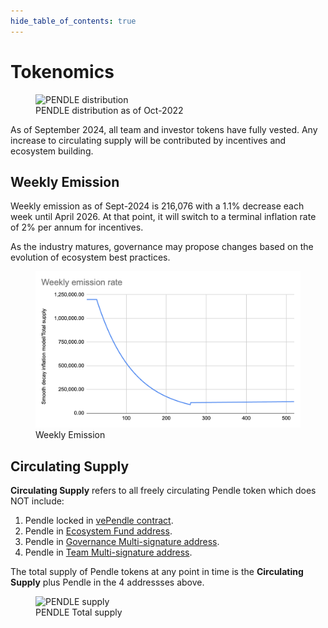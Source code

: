 ```yaml
---
hide_table_of_contents: true
---
```


# Tokenomics

<figure>
  <img src="/img/ProtocolMechanics/pendle_distribution.png" alt="PENDLE distribution" />
  <figcaption>PENDLE distribution as of Oct-2022</figcaption>
</figure>

As of September 2024, all team and investor tokens have fully vested. Any increase to circulating supply will be contributed by incentives and ecosystem building. 

## Weekly Emission
Weekly emission as of Sept-2024 is 216,076 with a 1.1% decrease each week until April 2026. At that point, it will switch to a terminal inflation rate of 2% per annum for incentives. 

As the industry matures, governance may propose changes based on the evolution of ecosystem best practices.

<figure>
  <img src="/img/ProtocolMechanics/weekly_emission.png" alt="Weekly Emission" />
  <figcaption>Weekly Emission</figcaption>
</figure>

## Circulating Supply
**Circulating Supply** refers to all freely circulating Pendle token which does NOT include:

1. Pendle locked in [vePendle contract](https://app.pendle.finance/vependle/overview).
2. Pendle in [Ecosystem Fund address](https://etherscan.io/address/0x399be606db281a054e359eb709df9f21e922ec9a).
3. Pendle in [Governance Multi-signature address](https://etherscan.io/address/0x8119ec16f0573b7dac7c0cb94eb504fb32456ee1).
4. Pendle in [Team Multi-signature address](https://etherscan.io/address/0x918cf6b16d1426b5aa0edf0492ced1aa89f9659a).

The total supply of Pendle tokens at any point in time is the **Circulating Supply** plus Pendle in the 4 addressses above.

<figure>
  <img src="/img/ProtocolMechanics/pendle_supply.png" alt="PENDLE supply" />
  <figcaption>PENDLE Total supply</figcaption>
</figure>


